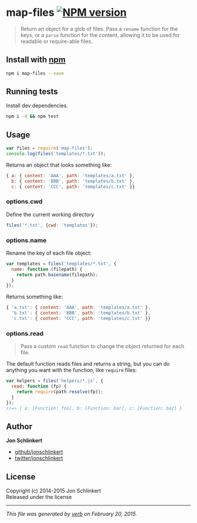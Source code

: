 # map-files [![NPM version](https://badge.fury.io/js/map-files.svg)](http://badge.fury.io/js/map-files)

> Return an object for a glob of files. Pass a `rename` function for the keys, or a `parse` function for the content, allowing it to be used for readable or require-able files.

## Install with [npm](npmjs.org)

```bash
npm i map-files --save
```

## Running tests
Install dev dependencies.

```bash
npm i -d && npm test
```


## Usage

```js
var files = require('map-files');
console.log(files('templates/*.txt'));
```
Returns an object that looks something like:

```js
{ a: { content: 'AAA', path: 'templates/a.txt' },
  b: { content: 'BBB', path: 'templates/b.txt' },
  c: { content: 'CCC', path: 'templates/c.txt' }}
```

### options.cwd

Define the current working directory

```js
files('*.txt', {cwd: 'templates'});
```

### options.name

Rename the key of each file object:

```js
var templates = files('templates/*.txt', {
  name: function (filepath) {
    return path.basename(filepath);
  }
});
```
Returns something like:

```js
{ 'a.txt': { content: 'AAA', path: 'templates/a.txt' },
  'b.txt': { content: 'BBB', path: 'templates/b.txt' },
  'c.txt': { content: 'CCC', path: 'templates/c.txt' }}
```


### options.read

> Pass a custom `read` function to change the object returned for each file.


The default function reads files and returns a string, but you can do anything
you want with the function, like `require` files:

```js
var helpers = files('helpers/*.js', {
  read: function (fp) {
    return require(path.resolve(fp));
  }
});
//=> { a: [Function: foo], b: [Function: bar], c: [Function: baz] }
```


## Author

**Jon Schlinkert**
 
+ [github/jonschlinkert](https://github.com/jonschlinkert)
+ [twitter/jonschlinkert](http://twitter.com/jonschlinkert) 

## License
Copyright (c) 2014-2015 Jon Schlinkert  
Released under the  license

***

_This file was generated by [verb](https://github.com/assemble/verb) on February 20, 2015._

[globby]: https://github.com/sindresorhus/globby